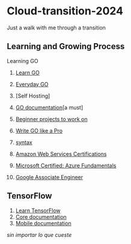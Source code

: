  # Cloud-transition-2024
Just a walk with me through a transition
## Learning and Growing Process

Learning GO
1. [Learn GO](https://go.dev/tour/welcome/1)
2. [Everyday GO](https://openfaas.gumroad.com/l/everyday-golang?layout=profile)
3. [Self Hosting]
4. [GO documentation](https://go.dev/doc/tutorial/create-module)[a must]
5. [Beginner projects to work on](https://medium.com/javarevisited/10-projects-you-can-build-to-learn-golang-in-2023-ca48a8de8714)
6. [Write GO like a Pro](https://levelup.gitconnected.com/write-go-like-a-senior-engineer-eee7f03a1883)
7. [syntax](https://www.w3schools.com/go/go_constants.php)

8. [Amazon Web Services Certifications](https://aws.amazon.com/certification/certified-solutions-architect-associate/)
9. [Microsoft Certified: Azure Fundamentals](https://learn.microsoft.com/en-us/credentials/certifications/azure-fundamentals/)
10. [Google Associate Engineer](https://www.udemy.com/course/google-cloud-certification-associate-cloud-engineer/)


## TensorFlow
1. [Learn TensorFlow](https://www.udacity.com/course/intro-to-tensorflow-for-deep-learning--ud187)
2. [Core documentation](https://www.tensorflow.org/learn)
3. [Mobile documentation](https://www.tensorflow.org/lite)

*sin importar lo que cueste*
